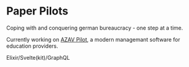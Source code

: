 # Paper Pilots

Coping with and conquering german bureaucracy - one step at a time.

Currently working on [AZAV Pilot](https://azav-pilot.de), a modern managemant software for education providers.

Elixir/Svelte(kit)/GraphQL
